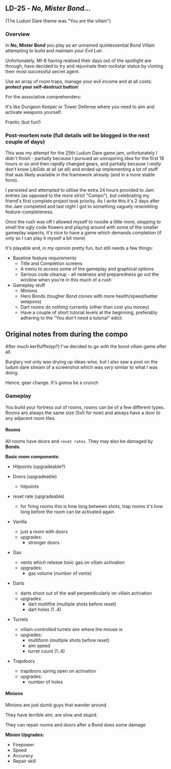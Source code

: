 ## LD-25 - *No, Mister Bond...*

(The Ludum Dare theme was "You are the villain")

### Overview

In **No, Mister Bond** you play as an unnamed quintessential Bond Villain attempting to build and maintain your *Evil Lair*.

Unfortunately, MI-6 having realised their days out of the spotlight are through, have decided to try and rejuvinate their rockstar status by cloning their most successful secret agent.

Use an array of room traps, manage your evil income and at all costs:  **protect your self-destruct button**!

For the associative comprehenders:

It's like Dungeon Keeper or Tower Defense where you need to aim and activate weapons yourself.

Frantic (but fun!)
  
### Post-mortem note (full details will be blogged in the next couple of days)

This was my attempt for the 25th Ludum Dare game jam, unfortunately I didn't finish - partially because I pursued an uninspiring idea for the first 18 hours or so and then rapidly changed gears, and partially because I *really* don't know LibGdx at all (at all) and ended up implementing a lot of stuff that was likely available in the framework already (and in a more stable form).

I persisted and attempted to utilise the extra 24 hours provided to Jam entries (as opposed to the more strict "Compo"), but celebrating my friend's first complete project took priority.  As I write this it's 2 days after the Jam completed and last night I got to something vaguely resembling feature-completeness.  

Once the rush was off I allowed myself to noodle a little more, stopping to smell the ugly code flowers and playing around with some of the smaller gameplay aspects, it's nice to have a game which demands completion (if only so I can play it myself a bit more)

It's playable and, in my opinion pretty fun, but still needs a few things:

* Baseline feature requirements
  * Title and Completion screens
  * A menu to access some of the gameplay and graphical options
  * Serious code cleanup - all neatness and preparedness go out the window when you're in this much of a rush
* Gameplay stuff
  * Minions
  * Hero Bonds (tougher Bond clones with more health/speed/better weapons)
  * Dart rooms do nothing currently (other than cost you money)
  * Have a couple of short tutorial levels at the beginning, preferably adhering to the "You don't need a tutorial" edict.



## Original notes from during the compo

After much kerfluffle(sp?) I've decided to go with the bond villain game after all.

Burglary not only was drying up ideas-wise, but I also saw a post on the ludum dare stream of a screenshot which was *very* similar to what I was doing.

Hence, gear change.  It's gonna be a crunch

### Gameplay

You build your fortress out of rooms, rooms can be of a few different types.  Rooms are always the same size (5x5 for now) and always have a door to any adjacent room tiles.

#### Rooms

All rooms have doors and ```reset rates```.  They may also be damaged by **Bonds**.  

**Basic room components**:
- Hitpoints (upgradeable?)
- Doors (upgradeable)
  - hitpoints
- reset rate (upgradeable)
  - for firing rooms this is how long between shots, trap rooms it's how long before the room can be activated again

- Vanilla
  - just a room with doors
  - upgrades:
    - stronger doors
- Gas
  - vents which release toxic gas on villain activation
  - upgrades:
    - gas volume (number of vents)
- Darts
  - darts shoot out of the wall perpendicularly on villain activation
  - upgrades:
    - dart multifire (multiple shots before reset)
    - dart holes (1..4)
- Turrets
  - villain-controlled turrets aim where the mouse is
  - upgrades:
    - multiform (multiple shots before reset)
    - aim speed
    - turret count (1..4)
- Trapdoors
  - trapdoors spring open on activation
  - upgrades:
    - number of holes


#### Minions

Minions are just dumb guys that wander around.

They have terrible aim, are slow and stupid.

They can repair rooms and doors after a Bond does some damage

**Minion Upgrades:**

- Firepower
- Speed
- Accuracy
- Repair skill
